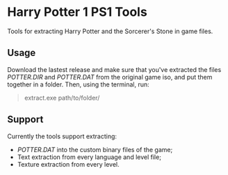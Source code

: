 # Harry Potter 1 PS1 Tools

Tools for extracting Harry Potter and the Sorcerer's Stone in game files.

## Usage

Download the lastest release and make sure that you've extracted the files *POTTER.DIR* and *POTTER.DAT* from the original game iso, and put them together in a folder. Then, using the terminal, run:
> extract.exe path/to/folder/

## Support

Currently the tools support extracting:
* *POTTER.DAT* into the custom binary files of the game;
* Text extraction from every language and level file;
* Texture extraction from every level.